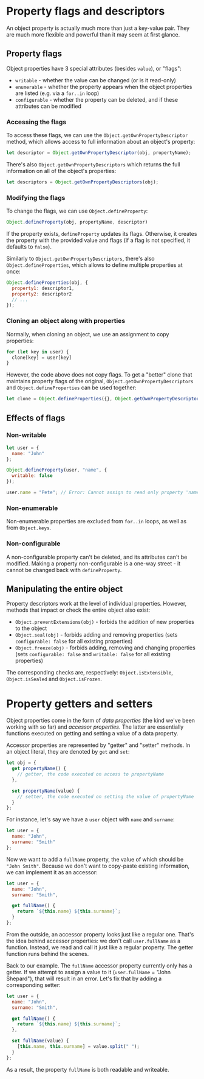# Property flags and descriptors

An object property is actually much more than just a key-value pair. They are much more 
flexible and powerful than it may seem at first glance.

## Property flags

Object properties have 3 special attributes (besides `value`), or "flags":

* `writable` - whether the value can be changed (or is it read-only)
* `enumerable` - whether the property appears when the object properties are listed (e.g.
via a `for..in` loop)
* `configurable` - whether the property can be deleted, and if these attributes can be modified

### Accessing the flags

To access these flags, we can use the `Object.getOwnPropertyDescriptor` method, which allows
access to full information about an object's property:

```js
let descriptor = Object.getOwnPropertyDescriptor(obj, propertyName);
```

There's also `Object.getOwnPropertyDescriptors` which returns the full information on all
of the object's properties:

```js
let descriptors = Object.getOwnPropertyDescriptors(obj);
```

### Modifying the flags

To change the flags, we can use `Object.defineProperty`:

```js
Object.defineProperty(obj, propertyName, descriptor)
```

If the property exists, `defineProperty` updates its flags. Otherwise, it creates the property
with the provided value and flags (if a flag is not specified, it defaults to `false`).

Similarly to `Object.getOwnPropertyDescriptors`, there's also `Object.defineProperties`,
which allows to define multiple properties at once:

```js
Object.defineProperties(obj, {
  property1: descriptor1,
  property2: descriptor2
  // ...
});
```

### Cloning an object along with properties

Normally, when cloning an object, we use an assignment to copy properties:

```js
for (let key in user) {
  clone[key] = user[key]
}
```

However, the code above does not copy flags. To get a "better" clone that maintains
property flags of the original, `Object.getOwnPropertyDescriptors` and `Object.defineProperties`
can be used together:

```js
let clone = Object.defineProperties({}, Object.getOwnPropertyDescriptors(obj));
```

## Effects of flags

### Non-writable

```js
let user = {
  name: "John"
};

Object.defineProperty(user, "name", {
  writable: false
});

user.name = "Pete"; // Error: Cannot assign to read only property 'name'
```

### Non-enumerable

Non-enumerable properties are excluded from `for..in` loops, as well as from `Object.keys`.

### Non-configurable

A non-configurable property can't be deleted, and its attributes can't be modified. Making
a property non-configurable is a one-way street - it cannot be changed back with `defineProperty`.

## Manipulating the entire object

Property descriptors work at the level of individual properties. However, methods that
impact or check the entire object also exist:

* `Object.preventExtensions(obj)` - forbids the addition of new properties to the object
* `Object.seal(obj)` - forbids adding and removing properties (sets `configurable: false`
for all existing properties)
* `Object.freeze(obj)` - forbids adding, removing and changing properties (sets `configurable: false`
and `writable: false` for all existing properties)

The corresponding checks are, respectively: `Object.isExtensible`, `Object.isSealed` and
`Object.isFrozen`.

# Property getters and setters

Object properties come in the form of *data properties* (the kind we've been working with
so far) and *accessor properties*. The latter are essentially functions executed on getting
and setting a value of a data property.

Accessor properties are represented by "getter" and "setter" methods. In an object literal,
they are denoted by `get` and `set`:

```js
let obj = {
  get propertyName() {
    // getter, the code executed on access to propertyName
  },

  set propertyName(value) {
    // setter, the code executed on setting the value of propertyName
  }
};
```

For instance, let's say we have a `user` object with `name` and `surname`:

```js
let user = {
  name: "John",
  surname: "Smith"
};
```

Now we want to add a `fullName` property, the value of which should be `"John Smith"`.
Because we don't want to copy-paste existing information, we can implement it as an accessor:

```js
let user = {
  name: "John",
  surname: "Smith",

  get fullName() {
    return `${this.name} ${this.surname}`;
  }
};
```

From the outside, an accessor property looks just like a regular one. That's the idea behind accessor properties: we don't call `user.fullName` as a function. Instead, we read and call it just like a regular property. The getter function runs behind the scenes.

Back to our example. The `fullName` accessor property currently only has a getter. If we attempt to assign a value to it (`user.fullName` = "John Shepard"), that will result in an error. Let's fix that by adding a corresponding setter:

```js
let user = {
  name: "John",
  surname: "Smith",

  get fullName() {
    return `${this.name} ${this.surname}`;
  },

  set fullName(value) {
    [this.name, this.surname] = value.split(" ");
  }
};
```

As a result, the property `fullName` is both readable and writeable.
